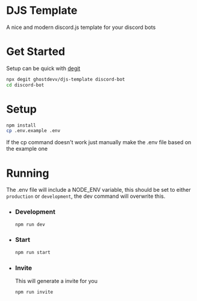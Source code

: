 # DJS Template
A nice and modern discord.js template for your discord bots

# Get Started
Setup can be quick with [degit](https://github.com/Rich-Harris/degit)
```bash
npx degit ghostdevv/djs-template discord-bot
cd discord-bot
```

# Setup
```bash
npm install
cp .env.example .env
```
If the cp command doesn't work just manually make the .env file based on the example one

# Running
The .env file will include a NODE_ENV variable, this should be set to either `production` or `development`, the dev command will overwrite this.

- ### Development
    ```bash
    npm run dev
    ```

- ### Start
    ```bash
    npm run start
    ```

- ### Invite
    This will generate a invite for you
    ```bash
    npm run invite
    ```